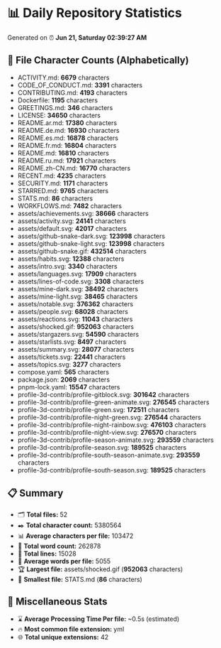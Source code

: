# 📊 Daily Repository Statistics
Generated on ⏰ **Jun 21, Saturday 02:39:27 AM**

## 📂 File Character Counts (Alphabetically)
- ACTIVITY.md: **6679** characters
- CODE_OF_CONDUCT.md: **3391** characters
- CONTRIBUTING.md: **4193** characters
- Dockerfile: **1195** characters
- GREETINGS.md: **346** characters
- LICENSE: **34650** characters
- README.ar.md: **17380** characters
- README.de.md: **16930** characters
- README.es.md: **16878** characters
- README.fr.md: **16804** characters
- README.md: **16810** characters
- README.ru.md: **17921** characters
- README.zh-CN.md: **16770** characters
- RECENT.md: **4235** characters
- SECURITY.md: **1171** characters
- STARRED.md: **9765** characters
- STATS.md: **86** characters
- WORKFLOWS.md: **7482** characters
- assets/achievements.svg: **38666** characters
- assets/activity.svg: **24141** characters
- assets/default.svg: **42017** characters
- assets/github-snake-dark.svg: **123998** characters
- assets/github-snake-light.svg: **123998** characters
- assets/github-snake.gif: **432514** characters
- assets/habits.svg: **12388** characters
- assets/intro.svg: **3340** characters
- assets/languages.svg: **17909** characters
- assets/lines-of-code.svg: **3308** characters
- assets/mine-dark.svg: **38492** characters
- assets/mine-light.svg: **38465** characters
- assets/notable.svg: **376362** characters
- assets/people.svg: **68028** characters
- assets/reactions.svg: **11043** characters
- assets/shocked.gif: **952063** characters
- assets/stargazers.svg: **54590** characters
- assets/starlists.svg: **8497** characters
- assets/summary.svg: **28077** characters
- assets/tickets.svg: **22441** characters
- assets/topics.svg: **3277** characters
- compose.yaml: **565** characters
- package.json: **2069** characters
- pnpm-lock.yaml: **15547** characters
- profile-3d-contrib/profile-gitblock.svg: **301642** characters
- profile-3d-contrib/profile-green-animate.svg: **276545** characters
- profile-3d-contrib/profile-green.svg: **172511** characters
- profile-3d-contrib/profile-night-green.svg: **276544** characters
- profile-3d-contrib/profile-night-rainbow.svg: **476103** characters
- profile-3d-contrib/profile-night-view.svg: **276570** characters
- profile-3d-contrib/profile-season-animate.svg: **293559** characters
- profile-3d-contrib/profile-season.svg: **189525** characters
- profile-3d-contrib/profile-south-season-animate.svg: **293559** characters
- profile-3d-contrib/profile-south-season.svg: **189525** characters

## 📋 Summary
- 🗂️ **Total files:** 52
- ✒️ **Total character count:** 5380564
- 📊 **Average characters per file:** 103472
- 📝 **Total word count:** 262878
- 🧾 **Total lines:** 15028
- 📐 **Average words per file:** 5055
- 🏆 **Largest file:** assets/shocked.gif (**952063** characters)
- 🥉 **Smallest file:** STATS.md (**86** characters)

## 🌟 Miscellaneous Stats
- ⌛ **Average Processing Time Per file:** ~0.5s (estimated)
- 🔥 **Most common file extension:** yml
- 🌐 **Total unique extensions:** 42
